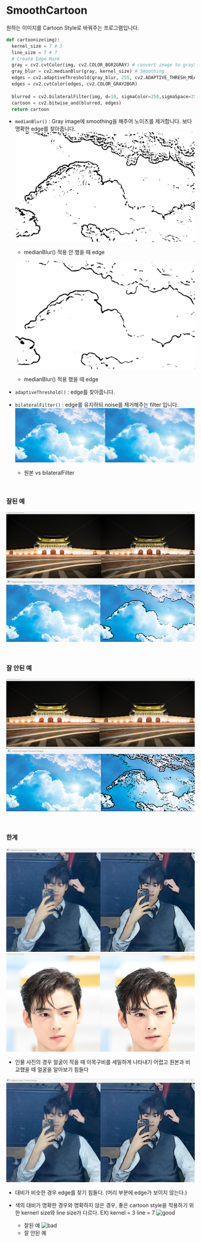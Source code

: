 # SmoothCartoon

원하는 이미지를 Cartoon Style로 바꿔주는 프로그램입니다.

```python
def cartoonize(img):
  kernel_size = 7 # 5
  line_size = 7 # 7
  # Create Edge Mask
  gray = cv2.cvtColor(img, cv2.COLOR_BGR2GRAY) # convert image to grayScale
  gray_blur = cv2.medianBlur(gray, kernel_size) # Smoothing
  edges = cv2.adaptiveThreshold(gray_blur, 255, cv2.ADAPTIVE_THRESH_MEAN_C, cv2.THRESH_BINARY, line_size, kernel_size)
  edges = cv2.cvtColor(edges, cv2.COLOR_GRAY2BGR)

  blurred = cv2.bilateralFilter(img, d=10, sigmaColor=250,sigmaSpace=250) # reduce noise
  cartoon = cv2.bitwise_and(blurred, edges)
  return cartoon
```

- `medianBlur()` : Gray image에 smoothing을 해주어 노이즈를 제거합니다. 보다 명확한 edge를 찾아줍니다.
  ![not median](/img/image-1.png)

  - medianBlur() 적용 안 했을 때 edge

  ![median](/img/image-2.png)

  - medianBlur() 적용 했을 때 edge

- `adaptiveThreshold()` : edge를 찾아줍니다.
- `bilateralFilter()` : edge를 유지하되 noise를 제거해주는 filter 입니다.
  ![Alt text](/img/image-3.png)
  - 원본 vs bilateralFilter

<br>

### 잘된 예

![test2](/img/image-5.png)
![test3](/img/image-6.png)

<br>

### 잘 안된 예

![test2](/img/image-10.png)
![test3](/img/image-9.png)

<br>

### 한계

![test](/img/image-7.png)
![Alt text](/img/image-8.png)

- 인물 사진의 경우 얼굴이 작을 때 이목구비를 세밀하게 나타내기 어렵고 원본과 비교했을 때 얼굴을 알아보기 힘들다

![test](/img/image-7.png)

- 대비가 비슷한 경우 edge를 찾기 힘들다. (머리 부분에 edge가 보이지 않는다.)

- 색의 대비가 명확한 경우와 명확하지 않은 경우, 좋은 cartoon style을 적용하기 위한 kernerl size와 line size가 다르다.
  EX) kernel = 3 line = 7
  ![good](image.png)
  - 잘된 예
    ![bad](image-1.png)
  - 잘 안된 예
